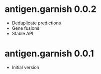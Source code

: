# antigen.garnish 0.0.2

* Deduplicate predictions
* Gene fusions
* Stable API

# antigen.garnish 0.0.1

* Initial version

